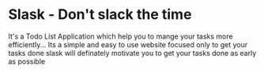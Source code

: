 # Slask - Don't slack the time

It's a Todo List Application which help you to mange your tasks more efficiently...
Its a simple and easy to use website focused only to get your tasks done 
slask will definately motivate you to get your tasks done as early as possible
